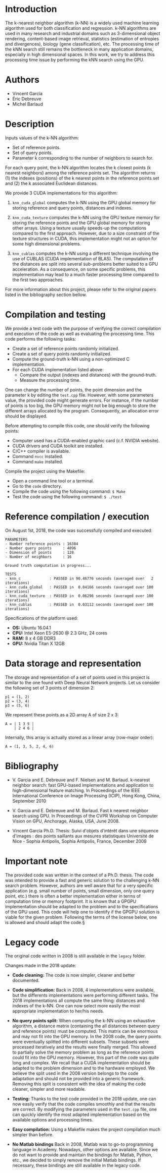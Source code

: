 # Introduction

The k-nearest neighbor algorithm (k-NN) is a widely used machine learning algorithm used for both classification and regression. k-NN algorithms are used in many research and industrial domains such as 3-dimensional object rendering, content-based image retrieval, statistics (estimation of entropies and divergences), biology (gene classification), etc. The processing time of the kNN search still remains the bottleneck in many application domains, especially in high dimensional spaces. In this work, we try to address this processing time issue by performing the kNN search using the GPU.


# Authors
	
* Vincent Garcia
* Éric Debreuve
* Michel Barlaud


# Description

Inputs values of the k-NN algorithm:
* Set of reference points.
* Set of query points.
* Parameter k corresponding to the number of neighbors to search for.

For each query point, the k-NN algorithm locates the k closest points (k nearest neighbors) among the reference points set. The algorithm returns (1) the indexes (positions) of the k nearest points in the reference points set and (2) the k associated Euclidean distances.

We provide 3 CUDA implementations for this algorithm:

1. `knn_cuda_global` computes the k-NN using the GPU global memory for storing reference and query points, distances and indexes.

2. `knn_cuda_texture` computes the k-NN using the GPU texture memory for storing the reference points and the GPU global memory for storing other arrays. Using a texture usually speeds-up the computations compared to the first approach. However, due to a size constraint of the texture structures in CUDA, this implementation might not an option for some high dimensional problems.

3. `knn_cublas` computes the k-NN using a different technique involving the use of CUBLAS (CUDA implementation of BLAS). The computation of the distances are split into several sub-problems better suited to a GPU acceleration. As a consequence, on some specific problems, this implementation may lead to a much faster processing time compared to the first two approaches.

For more information about this project, please refer to the original papers listed in the bibliography section bellow.


# Compilation and testing

We provide a test code with the purpose of verifying the correct compilation and execution of the code as well as evaluating the processing time. This code performs the following tasks:
* Create a set of reference points randomly initialized.
* Create a set of query points randomly initialized.
* Compute the ground-truth k-NN using a non-optimized C implementation.
* For each CUDA implementation listed above:
  * Compare the output (indexes and distances) with the ground-truth.
  * Measure the processing time.

One can change the number of points, the point dimension and the parameter k by editing the `test.cpp` file. However, with some parameters value, the provided code might generate errors. For instance, if the number of points is too big, the GPU memory might not be big enough to store the different arrays allocated by the program. Consequently, an allocation error should be displayed.

Before attempting to compile this code, one should verify the following points:
* Computer used has a CUDA-enabled graphic card (c.f. NVIDIA website).
* CUDA drivers and CUDA toolkit are installed.
* C/C++ compiler is available.
* Command `nvcc` installed.
* Command `make` installed.

Compile the project using the Makefile:
* Open a command line tool or a terminal.
* Go to the `code` directory.
* Compile the code using the following command:
  `$ Make`
* Test the code using the following command:
  `$ ./test`


# Reference compilation / execution

On August 1st, 2018, the code was successfully compiled and executed:

```
PARAMETERS
- Number reference points : 16384
- Number query points     : 4096
- Dimension of points     : 128
- Number of neighbors     : 16

Ground truth computation in progress...

TESTS
- knn_c             : PASSED in 90.46776 seconds (averaged over   2 iterations)
- knn_cuda_global   : PASSED in  0.04166 seconds (averaged over 100 iterations)
- knn_cuda_texture  : PASSED in  0.06296 seconds (averaged over 100 iterations)
- knn_cublas        : PASSED in  0.03112 seconds (averaged over 100 iterations)
```

Specifications of the platform used:
* **OS:** Ubuntu 16.04.1
* **CPU:** Intel Xeon E5-2630 @ 2.3 GHz, 24 cores
* **RAM:** 8 x 4 GB DDR3
* **GPU:** Nvidia Titan X 12GB


# Data storage and representation

The storage and representation of a set of points used in this project is similar to the one found with Deep Neural Network projects. Let us consider the following set of 3 points of dimension 2:
	
```
p1 = (1, 2)
p2 = (3, 4)
p3 = (5, 6)
```

We represent these points as a 2D array A of size 2 x 3:
	
```
A = | 1 3 5 |
    | 2 4 6 |
```
	
Internally, this array is actually stored as a linear array (row-major order):

```
A = (1, 3, 5, 2, 4, 6)
```
  

# Bibliography

* V. Garcia and E. Debreuve and F. Nielsen and M. Barlaud.
  k-nearest neighbor search: fast GPU-based implementations and application to high-dimensional feature matching.
  In Proceedings of the IEEE International Conference on Image Processing (ICIP), Hong Kong, China, September 2010

* V. Garcia and E. Debreuve and M. Barlaud.
  Fast k nearest neighbor search using GPU.
  In Proceedings of the CVPR Workshop on Computer Vision on GPU, Anchorage, Alaska, USA, June 2008.

* Vincent Garcia
  Ph.D. Thesis: Suivi d'objets d'intérêt dans une séquence d'images : des points saillants aux mesures statistiques
  Université de Nice - Sophia Antipolis, Sophia Antipolis, France, December 2008


# Important note

The provided code was written in the context of a Ph.D. thesis. The code was intended to provide a fast and generic solution to the challenging k-NN search problem. However, authors are well aware that for a very specific application (e.g. small number of points, small dimension, only one query point, etc.) there is often a better implementation either in terms of computation time or memory footprint. It is known that a GPGPU implementation should be adapted to the problem and to the specifications of the GPU used. This code will help one to identify if the GPGPU solution is viable for the given problem. Following the terms of the license below, one is allowed and should adapt the code.§


# Legacy code

The original code written in 2008 is still available in the `legacy` folder. 

Changes made in the 2018 update:

- **Code cleaning:** The code is now simpler, cleaner and better documented. 

- **Code simplification:** Back in 2008, 4 implementations were available, but the differents implementations were performing different tasks. The 2018 implementations all compute the same thing: distances and indexes of the k-NN. One can now select more easily the most appropriate implementation to her/his needs.

- **No query points split:** When computing the k-NN using an exhaustive algorithm, a distance matrix (containing the all distances between query and reference points) must be computed. This matrix can be enormous and may not fit into the GPU memory. In the 2008 code, the query points were eventually splitted into different subsets. These subsets were processed iteratively and the results were finally merged. This allowed to partially solve the memory problem as long as the reference points could fit into the GPU memory. However, this part of the code was quite long and complex. We recall that a CUDA implementation should be adapted to the problem dimension and to the hardware employed. We believe the split used in the 2008 version belongs to the code adaptation and should not be provided into a generic framework. Removing this split is consistent with the idea of making the code cleaner, simpler and more readable.

- **Testing:** Thanks to the test code provided in the 2018 update, one can now easily verify that the code compiles smoothly and that the results are correct. By modifying the parameters used in the `test.cpp` file, one can quickly identify the most adapted implementation based on the available options and processing times.

- **Easy compilation:** Using a Makefile makes the project compilation much simpler than before.

- **No Matlab bindings** Back in 2008, Matlab was to go-to programming language in Academy. Nowadays, other options are available. Since we do not want to provide and maintain the bindings for Matlab, Python, etc., we decided to simply remove the initial Matlab bindings. If necessary, these bindings are still available in the legacy code.
